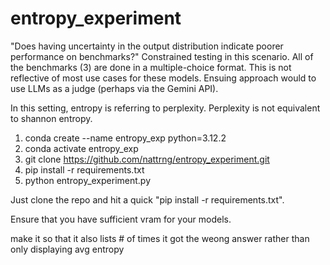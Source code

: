 # entropy_experiment
"Does having uncertainty in the output distribution indicate poorer performance on benchmarks?" Constrained testing in this scenario. All of the benchmarks (3) are done in a multiple-choice format.  This is not reflective of most use cases for these models. Ensuing approach would to use LLMs as a judge (perhaps via the Gemini API).

In this setting, entropy is referring to perplexity. Perplexity is not equivalent to shannon entropy.

1) conda create --name entropy_exp python=3.12.2
2) conda activate entropy_exp
3) git clone https://github.com/nattrng/entropy_experiment.git
4) pip install -r requirements.txt
5) python entropy_experiment.py

Just clone the repo and hit a quick "pip install -r requirements.txt".

Ensure that you have sufficient vram for your models.

make it so that it also lists # of times it got the weong answer rather than only displaying avg entropy
